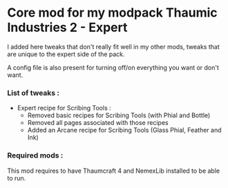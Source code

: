 # Core mod for my modpack Thaumic Industries 2 - Expert
I added here tweaks that don't really fit well in my other mods, tweaks that are unique to the expert side of the pack.

A config file is also present for turning off/on everything you want or don't want.

### List of tweaks :
- Expert recipe for Scribing Tools :
  - Removed basic recipes for Scribing Tools (with Phial and Bottle)
  - Removed all pages associated with those recipes
  - Added an Arcane recipe for Scribing Tools (Glass Phial, Feather and Ink)

### Required mods :
This mod requires to have Thaumcraft 4 and NemexLib installed to be able to run.
